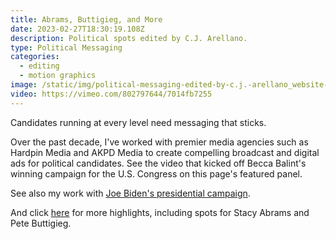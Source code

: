 ```yaml
---
title: Abrams, Buttigieg, and More
date: 2023-02-27T18:30:19.108Z
description: Political spots edited by C.J. Arellano.
type: Political Messaging
categories:
  - editing
  - motion graphics
image: /static/img/political-messaging-edited-by-c.j.-arellano_website-thumbnail.00_00_00_00.still001.jpg
video: https://vimeo.com/802797644/7014fb7255
---
```

Candidates running at every level need messaging that sticks. 

Over the past decade, I've worked with premier media agencies such as Hardpin Media and AKPD Media to create compelling broadcast and digital ads for political candidates. See the video that kicked off Becca Balint's winning campaign for the U.S. Congress on this page's featured panel. 

See also my work with [Joe Biden's presidential campaign](https://www.cjarellano.com/project/biden-for-president). 

And click [here](https://vimeo.com/802836262/0d63e09afe) for more highlights, including spots for Stacy Abrams and Pete Buttigieg.